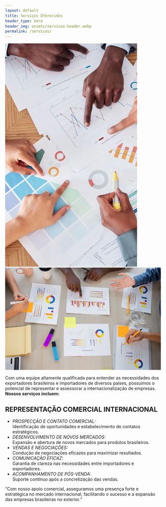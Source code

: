 ```yaml
---
layout: default
title: Serviços Oferecidos
header_type: hero
header_img: assets/servicos-header.webp
permalink: /servicos/
---
```


<section class="servicos d-flex mt-4">
  <div class="caixa-esquerda">
    <img class="desktop" src="/assets/servicos1.webp" alt="Serviços Oferecidos" />
    <img class="mobile" src="/assets/servicos1-mobile.webp" alt="Serviços Oferecidos" />
    <div class="texto">
      <i class="fa-solid fa-gears"></i>
      <p>Com uma equipe altamente qualificada para entender as necessidades dos exportadores brasileiros e importadores de diversos países, possuímos o potencial de representar e assessorar a internacionalização de empresas.<br /><strong>Nossos serviços incluem:</strong></p>
    </div>
  </div>
  <div class="caixa-direita ml-md-4 ml-0">
    <h2>REPRESENTAÇÃO COMERCIAL INTERNACIONAL</h2>
    <div class="d-flex">
      <ul>
        <li>
          <em>PROSPECÇÃO E CONTATO COMERCIAL:</em><br />Identificação de oportunidades e estabelecimento de contatos estratégicos.
        </li>
        <li>
          <em>DESENVOLVIMENTO DE NOVOS MERCADOS:</em><br />Expansão e abertura de novos mercados para produtos brasileiros.
        </li>
        <li>
          <em>VENDAS E NEGOCIAÇÕES:</em><br />Condução de negociações eficazes para maximizar resultados.
        </li>
        <li>
          <em>COMUNICAÇÃO EFICAZ:</em><br />Garantia de clareza nas necessidades entre importadores e exportadores.
        </li>
        <li>
          <em>ACOMPANHAMENTO DE PÓS-VENDA:</em><br />Suporte contínuo após a concretização das vendas.
        </li>
      </ul>
      <q><span>Com nosso apoio comercial, asseguramos uma presença forte e estratégica no mercado internacional, facilitando o sucesso e a expansão das empresas brasileiras no exterior.</span></q>
    </div>
  </div>
</section>
